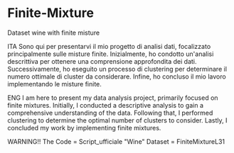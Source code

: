# Finite-Mixture
Dataset wine with finite misture

ITA
Sono qui per presentarvi il mio progetto di analisi dati, focalizzato principalmente sulle misture finite. Inizialmente, ho condotto un'analisi descrittiva per ottenere una comprensione approfondita dei dati. Successivamente, ho eseguito un processo di clustering per determinare il numero ottimale di cluster da considerare. Infine, ho concluso il mio lavoro implementando le misture finite.

ENG
I am here to present my data analysis project, primarily focused on finite mixtures. Initially, I conducted a descriptive analysis to gain a comprehensive understanding of the data. Following that, I performed clustering to determine the optimal number of clusters to consider. Lastly, I concluded my work by implementing finite mixtures.


WARNING!!
The Code = Script_ufficiale
"Wine" Dataset = FiniteMixtureL31
